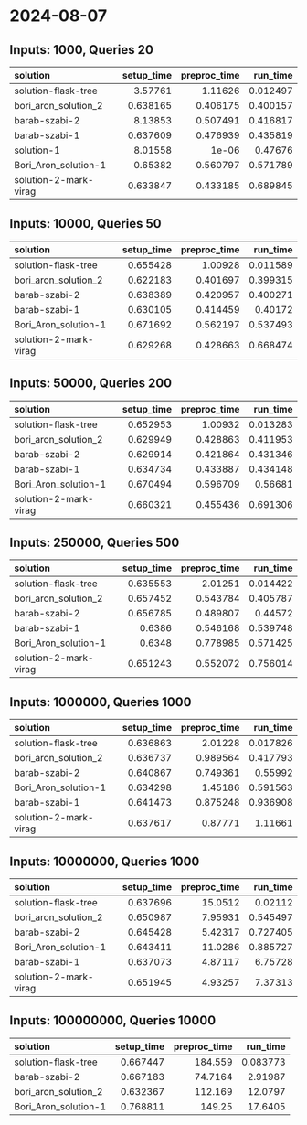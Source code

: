 # 2024-08-07

## Inputs: 1000, Queries 20

| solution              |   setup_time |   preproc_time |   run_time |
|:----------------------|-------------:|---------------:|-----------:|
| solution-flask-tree   |     3.57761  |       1.11626  |   0.012497 |
| bori_aron_solution_2  |     0.638165 |       0.406175 |   0.400157 |
| barab-szabi-2         |     8.13853  |       0.507491 |   0.416817 |
| barab-szabi-1         |     0.637609 |       0.476939 |   0.435819 |
| solution-1            |     8.01558  |       1e-06    |   0.47676  |
| Bori_Aron_solution-1  |     0.65382  |       0.560797 |   0.571789 |
| solution-2-mark-virag |     0.633847 |       0.433185 |   0.689845 |

## Inputs: 10000, Queries 50

| solution              |   setup_time |   preproc_time |   run_time |
|:----------------------|-------------:|---------------:|-----------:|
| solution-flask-tree   |     0.655428 |       1.00928  |   0.011589 |
| bori_aron_solution_2  |     0.622183 |       0.401697 |   0.399315 |
| barab-szabi-2         |     0.638389 |       0.420957 |   0.400271 |
| barab-szabi-1         |     0.630105 |       0.414459 |   0.40172  |
| Bori_Aron_solution-1  |     0.671692 |       0.562197 |   0.537493 |
| solution-2-mark-virag |     0.629268 |       0.428663 |   0.668474 |

## Inputs: 50000, Queries 200

| solution              |   setup_time |   preproc_time |   run_time |
|:----------------------|-------------:|---------------:|-----------:|
| solution-flask-tree   |     0.652953 |       1.00932  |   0.013283 |
| bori_aron_solution_2  |     0.629949 |       0.428863 |   0.411953 |
| barab-szabi-2         |     0.629914 |       0.421864 |   0.431346 |
| barab-szabi-1         |     0.634734 |       0.433887 |   0.434148 |
| Bori_Aron_solution-1  |     0.670494 |       0.596709 |   0.56681  |
| solution-2-mark-virag |     0.660321 |       0.455436 |   0.691306 |

## Inputs: 250000, Queries 500

| solution              |   setup_time |   preproc_time |   run_time |
|:----------------------|-------------:|---------------:|-----------:|
| solution-flask-tree   |     0.635553 |       2.01251  |   0.014422 |
| bori_aron_solution_2  |     0.657452 |       0.543784 |   0.405787 |
| barab-szabi-2         |     0.656785 |       0.489807 |   0.44572  |
| barab-szabi-1         |     0.6386   |       0.546168 |   0.539748 |
| Bori_Aron_solution-1  |     0.6348   |       0.778985 |   0.571425 |
| solution-2-mark-virag |     0.651243 |       0.552072 |   0.756014 |

## Inputs: 1000000, Queries 1000

| solution              |   setup_time |   preproc_time |   run_time |
|:----------------------|-------------:|---------------:|-----------:|
| solution-flask-tree   |     0.636863 |       2.01228  |   0.017826 |
| bori_aron_solution_2  |     0.636737 |       0.989564 |   0.417793 |
| barab-szabi-2         |     0.640867 |       0.749361 |   0.55992  |
| Bori_Aron_solution-1  |     0.634298 |       1.45186  |   0.591563 |
| barab-szabi-1         |     0.641473 |       0.875248 |   0.936908 |
| solution-2-mark-virag |     0.637617 |       0.87771  |   1.11661  |

## Inputs: 10000000, Queries 1000

| solution              |   setup_time |   preproc_time |   run_time |
|:----------------------|-------------:|---------------:|-----------:|
| solution-flask-tree   |     0.637696 |       15.0512  |   0.02112  |
| bori_aron_solution_2  |     0.650987 |        7.95931 |   0.545497 |
| barab-szabi-2         |     0.645428 |        5.42317 |   0.727405 |
| Bori_Aron_solution-1  |     0.643411 |       11.0286  |   0.885727 |
| barab-szabi-1         |     0.637073 |        4.87117 |   6.75728  |
| solution-2-mark-virag |     0.651945 |        4.93257 |   7.37313  |

## Inputs: 100000000, Queries 10000

| solution             |   setup_time |   preproc_time |   run_time |
|:---------------------|-------------:|---------------:|-----------:|
| solution-flask-tree  |     0.667447 |       184.559  |   0.083773 |
| barab-szabi-2        |     0.667183 |        74.7164 |   2.91987  |
| bori_aron_solution_2 |     0.632367 |       112.169  |  12.0797   |
| Bori_Aron_solution-1 |     0.768811 |       149.25   |  17.6405   |